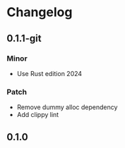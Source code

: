 # Changelog

## 0.1.1-git

### Minor

- Use Rust edition 2024

### Patch

- Remove dummy alloc dependency
- Add clippy lint

## 0.1.0

<!-- Increment to skip CHANGELOG.md test: 2 -->
